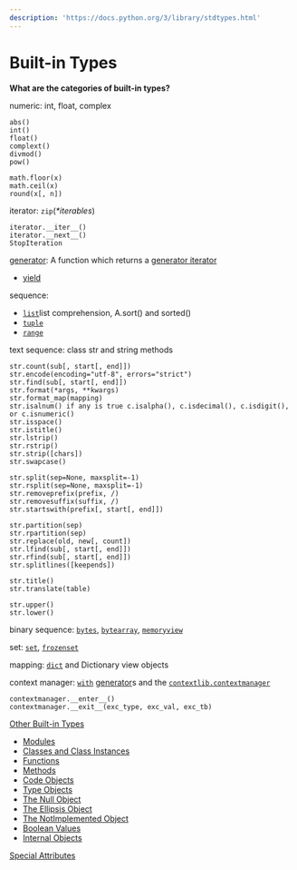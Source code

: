 ```yaml
---
description: 'https://docs.python.org/3/library/stdtypes.html'
---
```


# Built-in Types

**What are the categories of built-in types?**  

numeric: int, float, complex

```text
abs()
int()
float()
complext()
divmod()
pow()

math.floor(x)
math.ceil(x)
round(x[, n])
```

iterator: `zip`\(_\*iterables_\)

```text
iterator.__iter__()
iterator.__next__()
StopIteration
```

[generator](https://docs.python.org/3/glossary.html#term-generator): A function which returns a [generator iterator](https://docs.python.org/3/glossary.html#term-generator-iterator)

* [yield](https://docs.python.org/3/reference/expressions.html#yieldexpr)

sequence:

* [`list`](https://docs.python.org/3/library/stdtypes.html#list)list comprehension, A.sort\(\) and sorted\(\)
* [`tuple`](https://docs.python.org/3/library/stdtypes.html#tuple)
* [`range`](https://docs.python.org/3/library/stdtypes.html#range)

text sequence: class str and string methods

```text
str.count(sub[, start[, end]])
str.encode(encoding="utf-8", errors="strict")
str.find(sub[, start[, end]])
str.format(*args, **kwargs)
str.format_map(mapping)
str.isalnum() if any is true c.isalpha(), c.isdecimal(), c.isdigit(), or c.isnumeric()
str.isspace()
str.istitle()
str.lstrip()
str.rstrip()
str.strip([chars])
str.swapcase()

str.split(sep=None, maxsplit=-1)
str.rsplit(sep=None, maxsplit=-1)
str.removeprefix(prefix, /)
str.removesuffix(suffix, /)
str.startswith(prefix[, start[, end]])

str.partition(sep)
str.rpartition(sep)
str.replace(old, new[, count])
str.lfind(sub[, start[, end]])
str.rfind(sub[, start[, end]])
str.splitlines([keepends])

str.title()
str.translate(table)

str.upper()
str.lower()
```

binary sequence: [`bytes`](https://docs.python.org/3/library/stdtypes.html#bytes), [`bytearray`](https://docs.python.org/3/library/stdtypes.html#bytearray), [`memoryview`](https://docs.python.org/3/library/stdtypes.html#memoryview)

set: [`set`](https://docs.python.org/3/library/stdtypes.html#set), [`frozenset`](https://docs.python.org/3/library/stdtypes.html#frozenset)

mapping: [`dict`](https://docs.python.org/3/library/stdtypes.html#dict) and Dictionary view objects

context manager: [`with`](https://docs.python.org/3/reference/compound_stmts.html#with) [generator](https://docs.python.org/3/glossary.html#term-generator)s and the [`contextlib.contextmanager`](https://docs.python.org/3/library/contextlib.html#contextlib.contextmanager)

```text
contextmanager.__enter__()
contextmanager.__exit__(exc_type, exc_val, exc_tb)
```

[Other Built-in Types](https://docs.python.org/3/library/stdtypes.html#other-built-in-types)

* [Modules](https://docs.python.org/3/library/stdtypes.html#modules)
* [Classes and Class Instances](https://docs.python.org/3/library/stdtypes.html#classes-and-class-instances)
* [Functions](https://docs.python.org/3/library/stdtypes.html#functions)
* [Methods](https://docs.python.org/3/library/stdtypes.html#methods)
* [Code Objects](https://docs.python.org/3/library/stdtypes.html#code-objects)
* [Type Objects](https://docs.python.org/3/library/stdtypes.html#type-objects)
* [The Null Object](https://docs.python.org/3/library/stdtypes.html#the-null-object)
* [The Ellipsis Object](https://docs.python.org/3/library/stdtypes.html#the-ellipsis-object)
* [The NotImplemented Object](https://docs.python.org/3/library/stdtypes.html#the-notimplemented-object)
* [Boolean Values](https://docs.python.org/3/library/stdtypes.html#boolean-values)
* [Internal Objects](https://docs.python.org/3/library/stdtypes.html#internal-objects)

[Special Attributes](https://docs.python.org/3/library/stdtypes.html#special-attributes)



